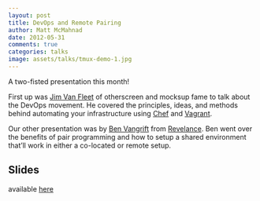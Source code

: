 ```yaml
---
layout: post
title: DevOps and Remote Pairing
author: Matt McMahnad
date: 2012-05-31
comments: true
categories: talks
image: assets/talks/tmux-demo-1.jpg
---
```


A two-fisted presentation this month!

First up was [Jim Van Fleet](http://www.jimvanfleet.com/) of otherscreen and mocksup fame to talk about the DevOps movement. He covered the principles, ideas, and methods behind automating your infrastructure using [Chef](https://www.chef.io/products/chef-infra) and [Vagrant](https://www.vagrantup.com/).

Our other presentation was by [Ben Vangrift](http://ben.vandgrift.com/) from [Revelance](http://thinkrelevance.com/). Ben went over the benefits of pair programming and how to setup a shared environment that’ll work in either a co-located or remote setup.


## Slides

available [here](http://ben.vandgrift.com/talks/remote-pairing.pdf)
